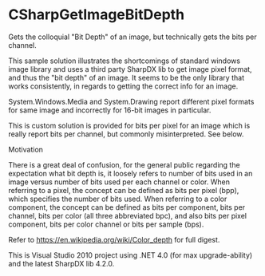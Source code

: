 # CSharpGetImageBitDepth

Gets the colloquial "Bit Depth" of an image, but technically gets the bits per channel.

This sample solution illustrates the shortcomings of standard windows image library
and uses a third party SharpDX lib to get image pixel format, and thus the "bit depth" of an image. 
It seems to be the only library that works consistently, in regards to getting the correct info for an image.

System.Windows.Media and System.Drawing report different pixel formats for same image and incorrectly for 16-bit images in particular.

This is custom solution is provided for bits per pixel for an image which is really report bits per channel, but commonly misinterpreted. See below.

Motivation

There is a great deal of confusion, for the general public regarding the expectation what bit depth is,
it loosely refers to number of bits used in an image versus number of bits used per each channel or color.
When referring to a pixel, the concept can be defined as bits per pixel (bpp),
which specifies the number of bits used. When referring to a color component, 
the concept can be defined as bits per component, bits per channel, bits per color 
(all three abbreviated bpc), and also bits per pixel component, bits per color channel 
or bits per sample (bps).

Refer to https://en.wikipedia.org/wiki/Color_depth for full digest.

This is Visual Studio 2010 project using .NET 4.0 (for max upgrade-ability) and the latest SharpDX lib 4.2.0.
